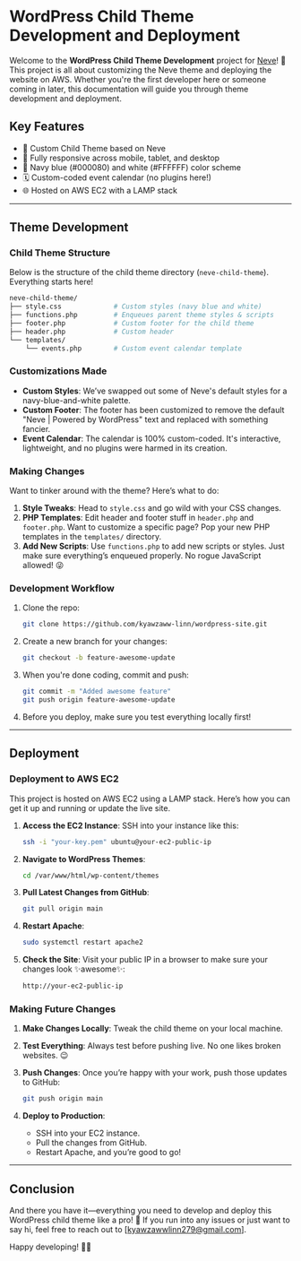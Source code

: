 # WordPress Child Theme Development and Deployment

Welcome to the **WordPress Child Theme Development** project for [Neve](https://themeisle.com/themes/neve/)! 🎉 This project is all about customizing the Neve theme and deploying the website on AWS. Whether you're the first developer here or someone coming in later, this documentation will guide you through theme development and deployment.

## Key Features
- 🎨 Custom Child Theme based on Neve
- 📱 Fully responsive across mobile, tablet, and desktop
- 🎨 Navy blue (#000080) and white (#FFFFFF) color scheme
- 🗓️ Custom-coded event calendar (no plugins here!)
- 🌐 Hosted on AWS EC2 with a LAMP stack

---

## Theme Development

### Child Theme Structure

Below is the structure of the child theme directory (`neve-child-theme`). Everything starts here!

```bash
neve-child-theme/
├── style.css             # Custom styles (navy blue and white)
├── functions.php         # Enqueues parent theme styles & scripts
├── footer.php            # Custom footer for the child theme
├── header.php            # Custom header
└── templates/
    └── events.php        # Custom event calendar template
```

### Customizations Made

- **Custom Styles**: We’ve swapped out some of Neve's default styles for a navy-blue-and-white palette.
- **Custom Footer**: The footer has been customized to remove the default "Neve | Powered by WordPress" text and replaced with something fancier.
- **Event Calendar**: The calendar is 100% custom-coded. It's interactive, lightweight, and no plugins were harmed in its creation.

### Making Changes

Want to tinker around with the theme? Here’s what to do:

1. **Style Tweaks**: Head to `style.css` and go wild with your CSS changes.
2. **PHP Templates**: Edit header and footer stuff in `header.php` and `footer.php`. Want to customize a specific page? Pop your new PHP templates in the `templates/` directory.
3. **Add New Scripts**: Use `functions.php` to add new scripts or styles. Just make sure everything’s enqueued properly. No rogue JavaScript allowed! 😜

### Development Workflow

1. Clone the repo:
   ```bash
   git clone https://github.com/kyawzaww-linn/wordpress-site.git
   ```

2. Create a new branch for your changes:
   ```bash
   git checkout -b feature-awesome-update
   ```

3. When you're done coding, commit and push:
   ```bash
   git commit -m "Added awesome feature"
   git push origin feature-awesome-update
   ```

4. Before you deploy, make sure you test everything locally first!

---

## Deployment

### Deployment to AWS EC2

This project is hosted on AWS EC2 using a LAMP stack. Here’s how you can get it up and running or update the live site.

1. **Access the EC2 Instance**:
   SSH into your instance like this:
   ```bash
   ssh -i "your-key.pem" ubuntu@your-ec2-public-ip
   ```

2. **Navigate to WordPress Themes**:
   ```bash
   cd /var/www/html/wp-content/themes
   ```

3. **Pull Latest Changes from GitHub**:
   ```bash
   git pull origin main
   ```

4. **Restart Apache**:
   ```bash
   sudo systemctl restart apache2
   ```

5. **Check the Site**: Visit your public IP in a browser to make sure your changes look ✨awesome✨:
   ```bash
   http://your-ec2-public-ip
   ```

### Making Future Changes

1. **Make Changes Locally**: Tweak the child theme on your local machine.
2. **Test Everything**: Always test before pushing live. No one likes broken websites. 😉
3. **Push Changes**: Once you’re happy with your work, push those updates to GitHub:
   ```bash
   git push origin main
   ```

4. **Deploy to Production**:
   - SSH into your EC2 instance.
   - Pull the changes from GitHub.
   - Restart Apache, and you’re good to go!

---

## Conclusion

And there you have it—everything you need to develop and deploy this WordPress child theme like a pro! 💪 If you run into any issues or just want to say hi, feel free to reach out to [kyawzawwlinn279@gmail.com].

Happy developing! 🚀✨
